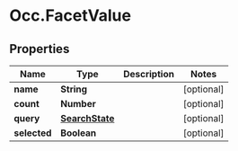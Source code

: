 # Occ.FacetValue

## Properties
Name | Type | Description | Notes
------------ | ------------- | ------------- | -------------
**name** | **String** |  | [optional] 
**count** | **Number** |  | [optional] 
**query** | [**SearchState**](SearchState.md) |  | [optional] 
**selected** | **Boolean** |  | [optional] 


